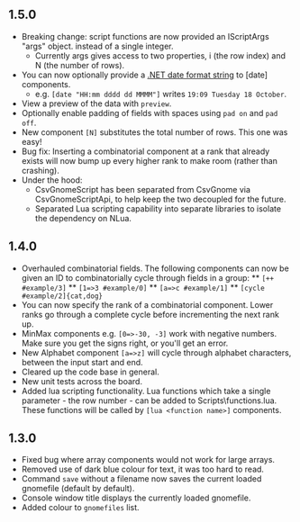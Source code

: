 ## 1.5.0
* Breaking change: script functions are now provided an IScriptArgs "args" object. instead of a single integer.
  * Currently args gives access to two properties, i (the row index) and N (the number of rows).
* You can now optionally provide a [.NET date format string](https://msdn.microsoft.com/en-us/library/8kb3ddd4) to [date] components.
  * e.g. `[date "HH:mm dddd dd MMMM"]` writes `19:09 Tuesday 18 October`.
* View a preview of the data with `preview`.
* Optionally enable padding of fields with spaces using `pad on` and `pad off`.
* New component `[N]` substitutes the total number of rows. This one was easy!
* Bug fix: Inserting a combinatorial component at a rank that already exists will now bump up every higher rank to make room (rather than crashing).
* Under the hood: 
  * CsvGnomeScript has been separated from CsvGnome via CsvGnomeScriptApi, to help keep the two decoupled for the future.
  * Separated Lua scripting capability into separate libraries to isolate the dependency on NLua.

## 1.4.0
* Overhauled combinatorial fields. The following components can now be given an ID to combinatorially cycle through fields in a group:
** `[++ #example/3]`
** `[1=>3 #example/0]`
** `[a=>c #example/1]`
** `[cycle #example/2]{cat,dog}`
* You can now specify the rank of a combinatorial component. Lower ranks go through a complete cycle before incrementing the next rank up.
* MinMax components e.g. `[0=>-30, -3]` work with negative numbers. Make sure you get the signs right, or you'll get an error.
* New Alphabet component `[a=>z]` will cycle through alphabet characters, between the input start and end.
* Cleared up the code base in general.
* New unit tests across the board.
* Added lua scripting functionality. Lua functions which take a single parameter - the row number - can be added to Scripts\functions.lua. These functions will be called by `[lua <function name>]` components.

## 1.3.0
* Fixed bug where array components would not work for large arrays.
* Removed use of dark blue colour for text, it was too hard to read.
* Command `save` without a filename now saves the current loaded gnomefile (default by default).
* Console window title displays the currently loaded gnomefile.
* Added colour to `gnomefiles` list.